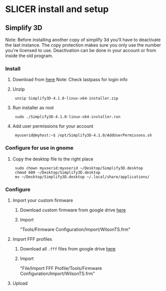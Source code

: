 # SLICER install and setup

## Simplify 3D
Note: Before installing another copy of simplify 3d you'll have to deactivate the last instance.  The copy protection makes sure you only use the number you're licensed to use.  Deactivation can be done in your account or from inside the old program.

### Install
1.  Download from [here](https://www.simplify3d.com)
     Note: Check lastpass for login info
2. Unzip

        unzip Simplify3D-4.1.0-linux-x64-installer.zip 
3. Run installer as root

        sudo ./Simplify3D-4.1.0-linux-x64-installer.run

4. Add user permissions for your account

        myuserid@myhost:~$ /opt/Simplify3D-4.1.0/AddUserPermissons.sh

### Configure for use in gnome

1. Copy the desktop file to the right place

        sudo chown myuserid:myuserid ~/Desktop/Simplify3D.desktop
        chmod 600 ~/Desktop/Simplify3D.desktop
        mv ~/Desktop/Simplify3D.desktop ~/.local/share/applications/

### Configure
1. Import your custom firmware
	1. Download custom firmware from google drive [here](https://drive.google.com/file/d/1Gyy3sLMP8vbDZR3KGyHkDWy2GN9WNqof/view?usp=sharing)

    2. Import

        "Tools/Firmware Configuration/Import/WilsonTS.frm"
    
1. Import FFF profiles
	1. Download all `.fff` files from google drive [here](https://drive.google.com/drive/u/0/folders/1Wc8FOE6dGREPz78OsDsMViDP6AQq866M)

    2. Import

        "File/Import FFF Profile/Tools/Firmware Configuration/Import/WilsonTS.frm"


4. Upload 


<!--stackedit_data:
eyJoaXN0b3J5IjpbLTEyNDgwODA4NDYsMzU0MjIxNzgzLDIwOT
E1MzMwOTQsLTE1NDkwMDE4NjhdfQ==
-->